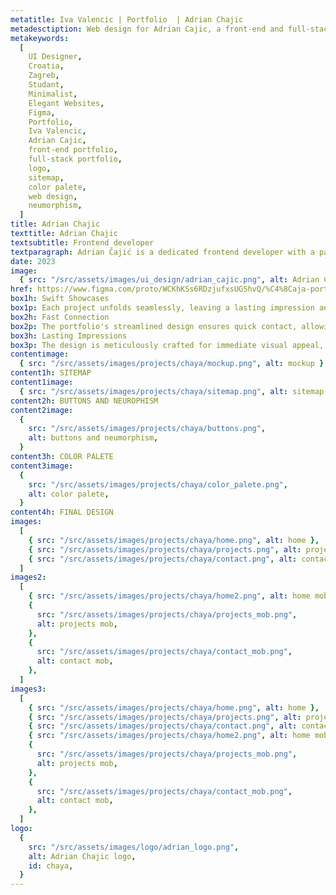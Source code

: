 ```yaml
---
metatitle: Iva Valencic | Portfolio  | Adrian Chajic
metadesctiption: Web design for Adrian Cajic, a front-end and full-stack programmer. Utilizing neumorphism to create a futuristic design, showcasing his latest work.
metakeywords:
  [
    UI Designer,
    Croatia,
    Zagreb,
    Studant,
    Minimalist,
    Elegant Websites,
    Figma,
    Portfolio,
    Iva Valencic,
    Adrian Cajic,
    front-end portfolio,
    full-stack portfolio,
    logo,
    sitemap,
    color palete,
    web design,
    neumorphism,
  ]
title: Adrian Chajic
texttitle: Adrian Chajic
textsubtitle: Frontend developer
textparagraph: Adrian Čajić is a dedicated frontend developer with a passion for crafting seamless and visually appealing web experiences. I had the honor of curating an impressive online portfolio that showcases his expertise and innovation in the world of web development. Through careful design and attention to detail, the portfolio reflects Adrian's commitment to delivering top-notch frontend solutions.
date: 2023
image:
  { src: "/src/assets/images/ui_design/adrian_cajic.png", alt: Adrian Chajic }
href: https://www.figma.com/proto/WCKhKSs6RDzjufxsUGShvQ/%C4%8Caja-portfolio?page-id=0%3A1&type=design&node-id=1-6&viewport=499%2C380%2C0.08&t=29sAtBi4auwN9XSz-1&scaling=min-zoom&starting-point-node-id=1%3A6&mode=design
box1h: Swift Showcases
box1p: Each project unfolds seamlessly, leaving a lasting impression and showcasing his talent from the very first click.
box2h: Fast Connection
box2p: The portfolio's streamlined design ensures quick contact, allowing you to explore his frontend masterpieces without waiting.
box3h: Lasting Impressions
box3p: The design is meticulously crafted for immediate visual appeal, ensuring that every visitor is captivated from the very first glance.
contentimage:
  { src: "/src/assets/images/projects/chaya/mockup.png", alt: mockup }
content1h: SITEMAP
content1image:
  { src: "/src/assets/images/projects/chaya/sitemap.png", alt: sitemap }
content2h: BUTTONS AND NEUROPHISM
content2image:
  {
    src: "/src/assets/images/projects/chaya/buttons.png",
    alt: buttons and neumorphism,
  }
content3h: COLOR PALETE
content3image:
  {
    src: "/src/assets/images/projects/chaya/color_palete.png",
    alt: color palete,
  }
content4h: FINAL DESIGN
images:
  [
    { src: "/src/assets/images/projects/chaya/home.png", alt: home },
    { src: "/src/assets/images/projects/chaya/projects.png", alt: projects },
    { src: "/src/assets/images/projects/chaya/contact.png", alt: contact },
  ]
images2:
  [
    { src: "/src/assets/images/projects/chaya/home2.png", alt: home mob },
    {
      src: "/src/assets/images/projects/chaya/projects_mob.png",
      alt: projects mob,
    },
    {
      src: "/src/assets/images/projects/chaya/contact_mob.png",
      alt: contact mob,
    },
  ]
images3:
  [
    { src: "/src/assets/images/projects/chaya/home.png", alt: home },
    { src: "/src/assets/images/projects/chaya/projects.png", alt: projects },
    { src: "/src/assets/images/projects/chaya/contact.png", alt: contact },
    { src: "/src/assets/images/projects/chaya/home2.png", alt: home mob },
    {
      src: "/src/assets/images/projects/chaya/projects_mob.png",
      alt: projects mob,
    },
    {
      src: "/src/assets/images/projects/chaya/contact_mob.png",
      alt: contact mob,
    },
  ]
logo:
  {
    src: "/src/assets/images/logo/adrian_logo.png",
    alt: Adrian Chajic logo,
    id: chaya,
  }
---
```

